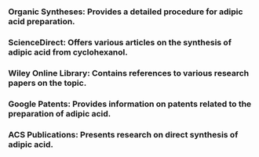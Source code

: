 ### Organic Syntheses: Provides a detailed procedure for adipic acid preparation. 
### ScienceDirect: Offers various articles on the synthesis of adipic acid from cyclohexanol. 
### Wiley Online Library: Contains references to various research papers on the topic. 
### Google Patents: Provides information on patents related to the preparation of adipic acid. 
### ACS Publications: Presents research on direct synthesis of adipic acid. 
